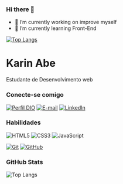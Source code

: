 ### Hi there 👋

- 🔭 I’m currently working on improve myself
- 🌱 I’m currently learning Front-End

[![Top Langs](https://github-readme-stats.vercel.app/api/top-langs/?username=labplane)](https://github.com/labplane/github-readme-stats)
<!--
**KarinPortfolio/KarinPortfolio** is a ✨ _special_ ✨ repository because its `README.md` (this file) appears on your GitHub profile.

Here are some ideas to get you started:

- 🔭 I’m currently working on improve myself
- 🌱 I’m currently learning HTML, CSS, JavaScript, React, Node
- 👯 I’m looking to collaborate on ...
- 🤔 I’m looking for help with ...
- 💬 Ask me about ...
- 📫 How to reach me: ...
- 😄 Pronouns: ...
- ⚡ Fun fact: ...
-->
# Karin Abe

Estudante de Desenvolvimento web

### Conecte-se comigo

[![Perfil DIO](https://img.shields.io/badge/-Meu%20Perfil%20na%20DIO-30A3DC?style=for-the-badge)](https://web.dio.me/users/karin_abe)
[![E-mail](https://img.shields.io/badge/-Email-000?style=for-the-badge&logo=microsoft-outlook&logoColor=E94D5F)](mailto:karin.abe@gmail.com)
[![LinkedIn](https://img.shields.io/badge/-LinkedIn-000?style=for-the-badge&logo=linkedin&logoColor=30A3DC)](https://www.linkedin.com/in/karin-abe-92b34740)

### Habilidades

![HTML5](https://img.shields.io/badge/HTML-000?style=for-the-badge&logo=html5&logoColor=30A3DC)
![CSS3](https://img.shields.io/badge/CSS3-000?style=for-the-badge&logo=css3&logoColor=E94D5F)
![JavaScript](https://img.shields.io/badge/JavaScript-000?style=for-the-badge&logo=javascript&logoColor=30A3DC)

[![Git](https://img.shields.io/badge/Git-000?style=for-the-badge&logo=git&logoColor=E94D5F)](https://git-scm.com/doc)
[![GitHub](https://img.shields.io/badge/GitHub-000?style=for-the-badge&logo=github&logoColor=30A3DC)](https://docs.github.com/)

### GitHub Stats
![Top Langs](https://github-readme-stats-git-masterrstaa-rickstaa.vercel.app/api/top-langs/?username=KarinPortfolio&layout=compact&bg_color=000&border_color=30A3DC&title_color=E94D5F&text_color=FFF)

